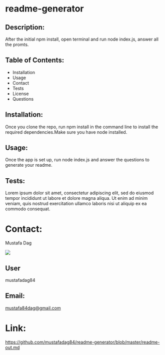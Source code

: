 # readme-generator

## Description:

After the initial npm install, open terminal and run node index.js, answer all the promts. 

## Table of Contents:

- Installation
- Usage
- Contact
- Tests
- License
- Questions
## Installation:

Once you clone the repo, run npm install in the command line to install the required dependencies.Make sure you have node installed.

## Usage:

Once the app is set up, run node index.js and answer the questions to generate your readme.

## Tests:

Lorem ipsum dolor sit amet, consectetur adipiscing elit, sed do eiusmod tempor incididunt ut labore et dolore magna aliqua. Ut enim ad minim veniam, quis nostrud exercitation ullamco laboris nisi ut aliquip ex ea commodo consequat.

# Contact:

Mustafa Dag


![](https://tilomitra.com/wp-content/uploads/2014/08/avatar-cartoon.png)
## User

mustafadag84
## Email:

mustafa84dag@gmail.com

# Link:

https://github.com/mustafadag84/readme-generator/blob/master/readme-out.md

